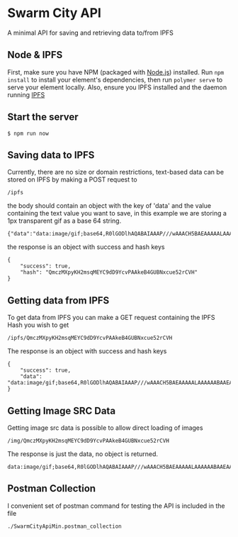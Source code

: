 # Swarm City API

A minimal API for saving and retrieving data to/from IPFS


## Node & IPFS

First, make sure you have NPM (packaged with [Node.js](https://nodejs.org)) installed. Run `npm install` to install your element's dependencies, then run `polymer serve` to serve your element locally. Also, ensure you IPFS installed and the daemon running [IPFS](https://ipfs.io/docs/install/)

## Start the server 

```
$ npm run now
```

## Saving data to IPFS

Currently, there are no size or domain restrictions, text-based data can be stored on IPFS by making a POST request to 

```
/ipfs 
```

the body should contain an object with the key of 'data' and the value containing the text value you want to save, in this example we are storing a 1px transparent gif as a base 64 string.

```
{"data":"data:image/gif;base64,R0lGODlhAQABAIAAAP///wAAACH5BAEAAAAALAAAAAABAAEAAAICRAEAOw=="}
```

the response is an object with success and hash keys

```
{
    "success": true,
    "hash": "QmczMXpyKH2msqMEYC9dD9YcvPAAkeB4GUBNxcue52rCVH"
}
```

## Getting data from IPFS

To get data from IPFS you can make a GET request containing the IPFS Hash you wish to get

```
/ipfs/QmczMXpyKH2msqMEYC9dD9YcvPAAkeB4GUBNxcue52rCVH
```

The response is an object with success and hash keys

```
{
    "success": true,
    "data": "data:image/gif;base64,R0lGODlhAQABAIAAAP///wAAACH5BAEAAAAALAAAAAABAAEAAAICRAEAOw=="
}
```

## Getting Image SRC Data 

Getting image src data is possible to allow direct loading of images

```
/img/QmczMXpyKH2msqMEYC9dD9YcvPAAkeB4GUBNxcue52rCVH
```

The response is just the data, no object is returned.

```
data:image/gif;base64,R0lGODlhAQABAIAAAP///wAAACH5BAEAAAAALAAAAAABAAEAAAICRAEAOw==
```

## Postman Collection

I convenient set of postman command for testing the API is included in the file
```
./SwarmCityApiMin.postman_collection
```